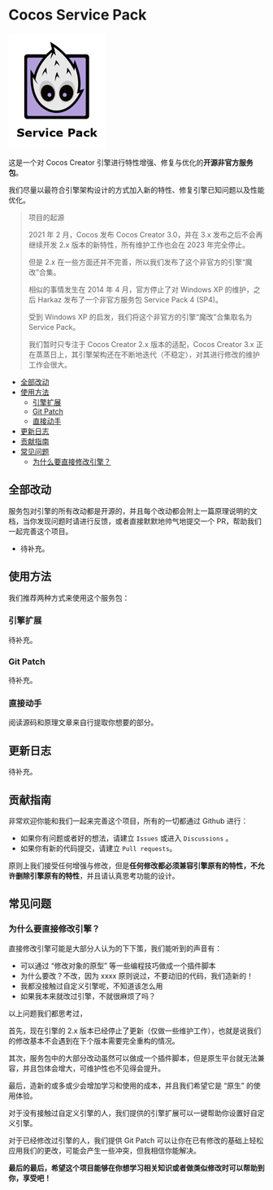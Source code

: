 # Cocos Service Pack

![logo](/docs/static/img/logo2.png)

这是一个对 Cocos Creator 引擎进行特性增强、修复与优化的**开源非官方服务包**。

我们尽量以最符合引擎架构设计的方式加入新的特性、修复引擎已知问题以及性能优化。

> 项目的起源
> 
>2021 年 2 月，Cocos 发布 Cocos Creator 3.0，并在 3.x 发布之后不会再继续开发 2.x 版本的新特性，所有维护工作也会在 2023 年完全停止。
>
>但是 2.x 在一些方面还并不完善，所以我们发布了这个非官方的引擎“魔改”合集。
>
>相似的事情发生在 2014 年 4 月，官方停止了对 Windows XP 的维护，之后 Harkaz 发布了一个非官方服务包 Service Pack 4 (SP4)。
>
>受到 Windows XP 的启发，我们将这个非官方的引擎“魔改”合集取名为 Service Pack。
>
>我们暂时只专注于 Cocos Creator 2.x 版本的适配，Cocos Creator 3.x 正在蒸蒸日上，其引擎架构还在不断地迭代（不稳定），对其进行修改的维护工作会很大。


<!-- @import "[TOC]" {cmd="toc" depthFrom=2 depthTo=6 orderedList=false} -->

<!-- code_chunk_output -->

- [全部改动](#全部改动)
- [使用方法](#使用方法)
  - [引擎扩展](#引擎扩展)
  - [Git Patch](#git-patch)
  - [直接动手](#直接动手)
- [更新日志](#更新日志)
- [贡献指南](#贡献指南)
- [常见问题](#常见问题)
  - [为什么要直接修改引擎？](#为什么要直接修改引擎)

<!-- /code_chunk_output -->

## 全部改动

服务包对引擎的所有改动都是开源的，并且每个改动都会附上一篇原理说明的文档，当你发现问题时请进行反馈，或者直接默默地帅气地提交一个 PR，帮助我们一起完善这个项目。

- 待补充。

## 使用方法

我们推荐两种方式来使用这个服务包：

### 引擎扩展

待补充。

### Git Patch

待补充。

### 直接动手

阅读源码和原理文章来自行提取你想要的部分。

## 更新日志

待补充。

## 贡献指南

非常欢迎你能和我们一起来完善这个项目，所有的一切都通过 Github 进行：

- 如果你有问题或者好的想法，请建立 `Issues` 或进入 `Discussions` 。
- 如果你有新的代码提交，请建立 `Pull requests`。

原则上我们接受任何增强与修改，但是**任何修改都必须兼容引擎原有的特性，不允许删除引擎原有的特性**，并且请认真思考功能的设计。

## 常见问题

### 为什么要直接修改引擎？

直接修改引擎可能是大部分人认为的下下策，我们能听到的声音有：

- 可以通过 “修改对象的原型” 等一些编程技巧做成一个插件脚本
- 为什么要改？不改，因为 xxxx 原则说过，不要动旧的代码，我们造新的！
- 我都没接触过自定义引擎呢，不知道该怎么用
- 如果我本来就改过引擎，不就很麻烦了吗？

以上问题我们都思考过，

首先，现在引擎的 2.x 版本已经停止了更新（仅做一些维护工作），也就是说我们的修改基本不会遇到在下个版本需要完全重构的情况。

其次，服务包中的大部分改动虽然可以做成一个插件脚本，但是原生平台就无法兼容，并且包体会增大，可维护性也不见得会提升。

最后，造新的或多或少会增加学习和使用的成本，并且我们希望它是 “原生” 的使用体验。

对于没有接触过自定义引擎的人，我们提供的引擎扩展可以一键帮助你设置好自定义引擎。

对于已经修改过引擎的人，我们提供 Git Patch 可以让你在已有修改的基础上轻松应用我们的更改，可能会产生一些冲突，但我相信你能解决。

**最后的最后，希望这个项目能够在你想学习相关知识或者做类似修改时可以帮助到你，享受吧！**
